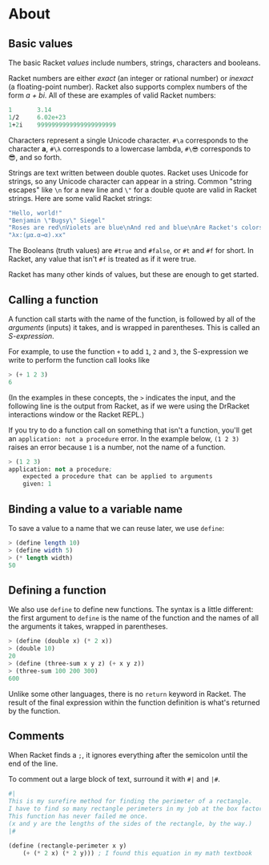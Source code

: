 # About

## Basic values

The basic Racket *values* include numbers, strings, characters and booleans.

Racket numbers are either *exact* (an integer or rational number) or *inexact* (a floating-point number).  Racket also supports complex numbers of the form *a + bi*.  All of these are examples of valid Racket numbers:

```scheme
1       3.14
1/2     6.02e+23
1+2i    9999999999999999999999
```

Characters represent a single Unicode character.  `#\a` corresponds to the character **a**, `#\λ` corresponds to a lowercase lambda, `#\😎` corresponds to 😎, and so forth.

Strings are text written between double quotes.  Racket uses Unicode for strings, so any Unicode character can appear in a string.  Common "string escapes" like `\n` for a new line and `\"` for a double quote are valid in Racket strings.  Here are some valid Racket strings:

```scheme
"Hello, world!"
"Benjamin \"Bugsy\" Siegel"
"Roses are red\nViolets are blue\nAnd red and blue\nAre Racket's colors too"
"λx:(μα.α→α).xx"
```

The Booleans (truth values) are `#true` and `#false`, or `#t` and `#f` for short.  In Racket, any value that isn't `#f` is treated as if it were true.

Racket has many other kinds of values, but these are enough to get started.

## Calling a function

A function call starts with the name of the function, is followed by all of the *arguments* (inputs) it takes, and is wrapped in parentheses.  This is called an *S-expression*.

For example, to use the function `+` to add `1`, `2` and `3`, the S-expression we write to perform the function call looks like

```scheme
> (+ 1 2 3)
6
```

(In the examples in these concepts, the `>` indicates the input, and the following line is the output from Racket, as if we were using the DrRacket interactions window or the Racket REPL.)

If you try to do a function call on something that isn't a function, you'll get an `application: not a procedure` error.  In the example below, `(1 2 3)` raises an error because `1` is a number, not the name of a function.

```scheme
> (1 2 3)
application: not a procedure;
    expected a procedure that can be applied to arguments
    given: 1
```

## Binding a value to a variable name

To save a value to a name that we can reuse later, we use `define`:

```scheme
> (define length 10)
> (define width 5)
> (* length width)
50
```

## Defining a function

We also use `define` to define new functions.  The syntax is a little different: the first argument to `define` is the name of the function and the names of all the arguments it takes, wrapped in parentheses.

```scheme
> (define (double x) (* 2 x))
> (double 10)
20
> (define (three-sum x y z) (+ x y z))
> (three-sum 100 200 300)
600
```

Unlike some other languages, there is no `return` keyword in Racket.  The result of the final expression within the function definition is what's returned by the function.

## Comments

When Racket finds a `;`, it ignores everything after the semicolon until the end of the line.

To comment out a large block of text, surround it with `#|` and `|#`.

```scheme
#|
This is my surefire method for finding the perimeter of a rectangle.
I have to find so many rectangle perimeters in my job at the box factory.
This function has never failed me once.
(x and y are the lengths of the sides of the rectangle, by the way.)
|#

(define (rectangle-perimeter x y)
    (+ (* 2 x) (* 2 y))) ; I found this equation in my math textbook
```